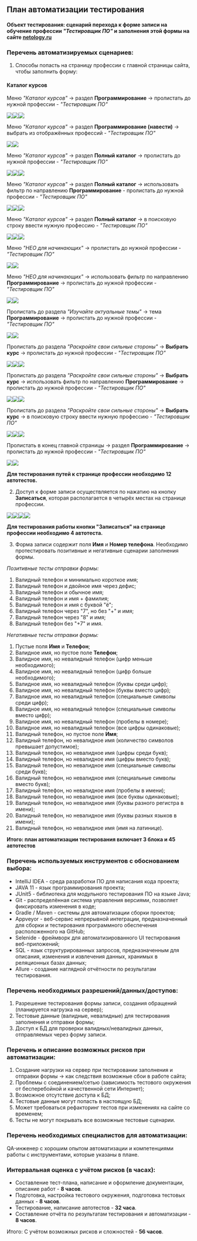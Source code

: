 ## План автоматизации тестирования 

#### Объект тестирования: сценарий перехода к форме записи на обучение профессии _"Тестировщик ПО"_ и заполнения этой формы на сайте **[netology.ru](https://netology.ru/)**


### Перечень автоматизируемых сценариев:

1) Способы попасть на страницу профессии с главной страницы сайта, чтобы заполнить форму:

#### Каталог курсов

Меню _"Каталог курсов"_ -> раздел **Программирование** -> пролистать до нужной профессии - _"Тестировщик ПО"_

![](Screenshots/Menu_catalog.png)![](Screenshots/Section_programming.png)![](Screenshots/Profession_QA.png)

Меню _"Каталог курсов"_ -> раздел **Программирование (навести)** -> выбрать из отображённых профессий - _"Тестировщик ПО"_

![](Screenshots/Menu_catalog.png)![](Screenshots/Section_QA.png)

Меню _"Каталог курсов"_ -> раздел **Полный каталог** -> пролистать до нужной профессии - _"Тестировщик ПО"_

![](Screenshots/Menu_catalog.png)![](Screenshots/Full_catalog.png)![](Screenshots/Profession_QA.png)

Меню _"Каталог курсов"_ -> раздел **Полный каталог** -> использовать фильтр по направлению **Программирование** - пролистать до нужной профессии - _"Тестировщик ПО"_

![](Screenshots/Menu_catalog.png)![](Screenshots/Full_catalog.png)![](Screenshots/Full_catalog_Filter.png)

Меню _"Каталог курсов"_ -> раздел **Полный каталог** -> в поисковую строку ввести нужную профессию - _"Тестировщик ПО"_

![](Screenshots/Menu_catalog.png)![](Screenshots/Full_catalog.png)![](Screenshots/Input_QA.png)

Меню _"НЕО для начинающих"_ -> пролистать до нужной профессии - _"Тестировщик ПО"_

![](Screenshots/Menu_NEO.png)![](Screenshots/NEO_QA.png)

Меню _"НЕО для начинающих"_ -> использовать фильтр по направлению **Программирование** -> пролистать до нужной профессии - _"Тестировщик ПО"_

![](Screenshots/Menu_NEO.png)![](Screenshots/NEO_Filter_QA.png)

Пролистать до раздела _"Изучайте актуальные темы"_ -> тема **Программирование** -> пролистать до нужной профессии - _"Тестировщик ПО"_

![](Screenshots/Actual_Programming.png)![](Screenshots/Profession_QA.png)

Пролистать до раздела _"Раскройте свои сильные стороны"_ -> **Выбрать курс** -> пролистать до нужной профессии - _"Тестировщик ПО"_

![](Screenshots/Strong_sides.png)![](Screenshots/Strong_sides_choose.png)![](Screenshots/Profession_QA.png)

Пролистать до раздела _"Раскройте свои сильные стороны"_ -> **Выбрать курс** -> использовать фильтр по направлению **Программирование** -> пролистать до нужной профессии - _"Тестировщик ПО"_

![](Screenshots/Strong_sides.png)![](Screenshots/Strong_sides_choose.png)![](Screenshots/Full_catalog_Filter.png)

Пролистать до раздела _"Раскройте свои сильные стороны"_ -> **Выбрать курс** -> в поисковую строку ввести нужную профессию - _"Тестировщик ПО"_

![](Screenshots/Strong_sides.png)![](Screenshots/Strong_sides_choose.png)![](Screenshots/Input_QA.png)

Пролистать в конец главной страницы -> раздел **Программирование** -> пролистать до нужной профессии - _"Тестировщик ПО"_

![](Screenshots/Footer_Programming.png)![](Screenshots/Profession_QA_secondStep.png)

**Для тестирования путей к странице профессии необходимо 12 автотестов.**

2) Доступ к форме записи осуществляется по нажатию на кнопку **Записаться**, которая располагается в четырёх местах на странице профессии.

![](Screenshots/Buttom1.png)![](Screenshots/Buttom2.png)![](Screenshots/Buttom3.png)![](Screenshots/Buttom4.png)

**Для тестирования работы кнопки "Записаться" на странице профессии необходимо 4 автотеста.**

3) Форма записи содержит поля **Имя** и **Номер телефона**. Необходимо протестировать позитивные и негативные сценарии заполнения формы.

_Позитивные тесты отправки формы:_
1) Валидный телефон и минимально короткое имя;
2) Валидный телефон и двойное имя через дефис;
3) Валидный телефон и обычное имя;
4) Валидный телефон и имя + фамилия;
5) Валидный телефон и имя с буквой "ё";
6) Валидный телефон через "7", но без "+" и имя; 
7) Валидный телефон через "8" и имя;
8) Валидный телефон без "+7" и имя.

_Негативные тесты отправки формы:_
1) Пустые поля **Имя** и **Телефон**;
2) Валидное имя, но пустое поле **Телефон**;
3) Валидное имя, но невалидный телефон (цифр меньше необходимого);
4) Валидное имя, но невалидный телефон (цифр больше необходимого);
5) Валидное имя, но невалидный телефон (буквы среди цифр);
6) Валидное имя, но невалидный телефон (буквы вместо цифр);
7) Валидное имя, но невалидный телефон (специальные символы среди цифр);
8) Валидное имя, но невалидный телефон (специальные символы вместо цифр);
9) Валидное имя, но невалидный телефон (пробелы в номере);
10) Валидное имя, но невалидный телефон (все цифры одинаковые);
11) Валидный телефон, но пустое поле **Имя**;
12) Валидный телефон, но невалидное имя (количество символов превышает допустимое);
13) Валидный телефон, но невалидное имя (цифры среди букв);
14) Валидный телефон, но невалидное имя (цифры вместо букв);
15) Валидный телефон, но невалидное имя (специальные символы среди букв);
16) Валидный телефон, но невалидное имя (специальные символы вместо букв);
17) Валидный телефон, но невалидное имя (пробелы в имени);
18) Валидный телефон, но невалидное имя (все буквы одинаковые);
19) Валидный телефон, но невалидное имя (буквы разного регистра в имени);
20) Валидный телефон, но невалидное имя (буквы разных языков в имени);
21) Валидный телефон, но невалидное имя (имя на латинице).

**Итого: план автоматизации тестирования включает 3 блока и 45 автотестов**

### Перечень используемых инструментов с обоснованием выбора:
- IntelliJ IDEA - среда разработки ПО для написания кода проекта;
- JAVA 11 - язык программирования проекта;
- JUnit5 - библиотека для модульного тестирования ПО на языке Java;
- Git - распределённая система управления версиями, позволяет фиксировать изменения в коде;
- Gradle / Maven - системы для автоматизации сборки проектов;
- Appveyor - веб-сервис непрерывной интеграции, предназначенный для сборки и тестирования программного обеспечения расположенного на GitHub;
- Selenide - фреймворк для автоматизированного UI тестирования веб-приложений;
- SQL - язык структурированных запросов, предназначенным для описания, изменения и извлечения данных, хранимых в реляционных базах данных;
- Allure - создание наглядной отчётности по результатам тестирования.

### Перечень необходимых разрешений/данных/доступов:
1) Разрешение тестирования формы записи, создания обращений (планируется нагрузка на сервер); 
2) Тестовые данные (валидные, невалидные) для тестирования заполнения и отправки формы; 
3) Доступ к БД для проверки валидных/невалидных данных, отправляемых через форму записи.

### Перечень и описание возможных рисков при автоматизации:
1) Создание нагрузки на сервер при тестировании заполнения и отправки формы -> как следствия возможные сбои в работе сайта;
2) Проблемы с соединением/сетью (зависимость тестового окружения от бесперебойной и качественной сети Интернет);
3) Возможное отсутствие доступа к БД;
4) Тестовые данные могут попасть в настоящую БД;
5) Может требоваться рефакторинг тестов при изменениях на сайте со временем;
6) Тесты не могут покрывать все возможные тестовые сценарии.

### Перечень необходимых специалистов для автоматизации:
QA-инженер с хорошим опытом автоматизации и компетенциями работы с инструментами, которые указаны в плане.

### Интервальная оценка с учётом рисков (в часах):
- Составление тест-плана, написание и оформление документации, описание работ - **8 часов**.
- Подготовка, настройка тестового окружения, подготовка тестовых данных - **8 часов**.
- Тестирование, написание автотестов - **32 часа**. 
- Составление отчёта по результатам тестирования и автоматизации - **8 часов**.

Итого: С учётом возможных рисков и сложностей - **56 часов**.